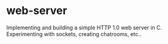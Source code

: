# web-server
 Implementing and building a simple HTTP 1.0 web server in C. Experimenting with sockets, creating chatrooms, etc..
